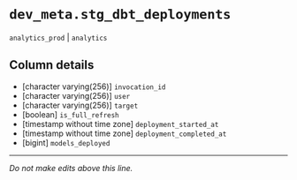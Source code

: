 # `dev_meta.stg_dbt_deployments`
`analytics_prod` | `analytics`

## Column details
* [character varying(256)] `invocation_id`
* [character varying(256)] `user`
* [character varying(256)] `target`
* [boolean]   `is_full_refresh`
* [timestamp without time zone] `deployment_started_at`
* [timestamp without time zone] `deployment_completed_at`
* [bigint]    `models_deployed`

-------------------------------------------------------------------------------
*Do not make edits above this line.*
